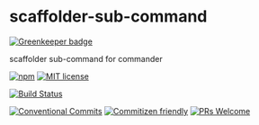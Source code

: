 # scaffolder-sub-command

[![Greenkeeper badge](https://badges.greenkeeper.io/GainCompliance/scaffolder-sub-command.svg)](https://greenkeeper.io/)

scaffolder sub-command for commander

<!-- consumer badges -->
[![npm][npm-badge]][npm-link]
[![MIT license][license-badge]][license-link]

<!-- status badges -->
[![Build Status][ci-badge]][ci-link]

<!-- contribution badges -->
[![Conventional Commits][commit-convention-badge]][commit-convention-link]
[![Commitizen friendly][commitizen-badge]][commitizen-link]
[![PRs Welcome][PRs-badge]][PRs-link]

[npm-link]: https://www.npmjs.com/package/@travi/scaffolder-sub-command
[npm-badge]: https://img.shields.io/npm/v/@travi/scaffolder-sub-command.svg
[license-link]: LICENSE
[license-badge]: https://img.shields.io/github/license/travi/scaffolder-sub-command.svg
[ci-link]: https://travis-ci.com/travi/scaffolder-sub-command
[ci-badge]: https://img.shields.io/travis/travi/scaffolder-sub-command.svg?branch=master
[commit-convention-link]: https://conventionalcommits.org
[commit-convention-badge]: https://img.shields.io/badge/Conventional%20Commits-1.0.0-yellow.svg
[commitizen-link]: http://commitizen.github.io/cz-cli/
[commitizen-badge]: https://img.shields.io/badge/commitizen-friendly-brightgreen.svg
[PRs-link]: http://makeapullrequest.com
[PRs-badge]: https://img.shields.io/badge/PRs-welcome-brightgreen.svg
